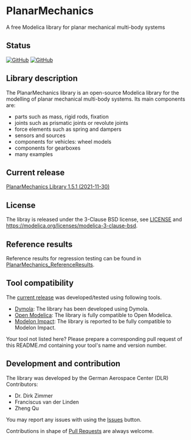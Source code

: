 PlanarMechanics
===============

A free Modelica library for planar mechanical multi-body systems


## Status

[![GitHub](https://img.shields.io/github/v/release/dzimmer/PlanarMechanics?sort=semver)](https://github.com/dzimmer/PlanarMechanics/releases/latest) 
[![GitHub](https://img.shields.io/github/license/dzimmer/planarmechanics)](LICENSE)

## Library description

The PlanarMechanics library is an open-source Modelica library for the modelling of planar mechanical multi-body systems. Its main components are:
- parts such as mass, rigid rods, fixation
- joints such as prismatic joints or revolute joints
- force elements such as spring and dampers
- sensors and sources
- components for vehicles: wheel models
- components for gearboxes
- many examples

## Current release

[PlanarMechanics Library 1.5.1 (2021-11-30)](../../releases/tag/v1.5.1)

## License

The libray is released under the 3-Clause BSD license, see [LICENSE](LICENSE) and https://modelica.org/licenses/modelica-3-clause-bsd.

## Reference results
Reference results for regression testing can be found in [PlanarMechanics_ReferenceResults](https://github.com/DLR-SR/PlanarMechanics_ReferenceResults).

## Tool compatibility 
The [current release](#current-release) was developed/tested using following tools.

- [Dymola](https://www.3ds.com/products-services/catia/products/dymola/): The library has been developed using Dymola.
- [Open Modelica](https://www.openmodelica.org/): The library is fully compatible to Open Modelica.  
- [Modelon Impact](https://www.modelon.com/modelon-impact/): The library is reported to be fully compatible to Modelon Impact.

Your tool not listed here? Please prepare a corresponding pull request of this README.md containing your tool's name and version number.

## Development and contribution
The library was developed by the German Aerospace Center (DLR)
Contributors:
- Dr. Dirk Zimmer
- Franciscus van der Linden
- Zheng Qu

You may report any issues with using the [Issues](../../issues) button.

Contributions in shape of [Pull Requests](../../pulls) are always welcome.

